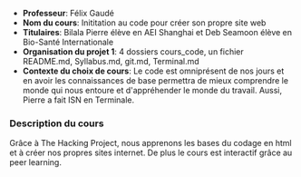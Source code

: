 - **Professeur**: Félix Gaudé 
- **Nom du cours**: Inititation au code pour créer son propre site web
- **Titulaires**: Bilala Pierre élève en AEI Shanghai et Deb Seamoon élève en Bio-Santé Internationale
- **Organisation du projet 1**: 4 dossiers cours_code, un fichier README.md, Syllabus.md, git.md, Terminal.md
- **Contexte du choix de cours**: Le code est omniprésent de nos jours et en avoir les connaissances de base permettra de mieux comprendre le monde qui nous entoure et d'appréhender le monde du travail. Aussi, Pierre a fait ISN en Terminale.

### **Description du cours**
Grâce à The Hacking Project, nous apprenons les bases du codage en html et à créer nos propres sites internet. De plus le cours est interactif grâce au peer learning.
